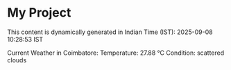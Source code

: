 # My Project

This content is dynamically generated in Indian Time (IST): 2025-09-08 10:28:53 IST


Current Weather in Coimbatore:
Temperature: 27.88 °C
Condition: scattered clouds
